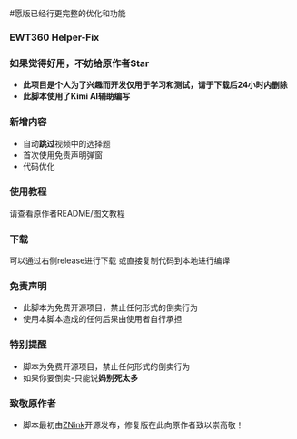 #愿版已经行更完整的优化和功能
### EWT360 Helper-Fix
### 如果觉得好用，不妨给原作者Star
 - **此项目是个人为了兴趣而开发仅用于学习和测试，请于下载后24小时内删除**
 - **此脚本使用了Kimi AI~~辅助~~编写**
### 新增内容
- 自动**跳过**视频中的选择题
- 首次使用免责声明弹窗
- 代码优化
### 使用教程
请查看原作者README/图文教程
### 下载
可以通过右侧release进行下载
或直接复制代码到本地进行编译
### 免责声明
- 此脚本为免费开源项目，禁止任何形式的倒卖行为
- 使用本脚本造成的任何后果由使用者自行承担
### 特别提醒
- 脚本为免费开源项目，禁止任何形式的倒卖行为
- 如果你要倒卖-只能说**妈别死太多**
### 致敬原作者
- 脚本最初由[ZNink](https://github.com/ZNink/EWT360-Helper)开源发布，修复版在此向原作者致以崇高敬！


